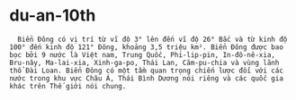 # du-an-10th
      Biển Đông có vị trí từ vĩ độ 3° lên đến vĩ độ 26° Bắc và từ kinh độ 100° đến kinh độ 121° Đông, khoảng 3,5 triệu km². Biển Đông được bao bọc bởi 9 nước là Việt nam, Trung Quốc, Phi-lip-pin, In-đô-nê-xia, Bru-nây, Ma-lai-xia, Xinh-ga-po, Thái Lan, Căm-pu-chia và vùng lãnh thổ Đài Loan. Biển Đông có một tầm quan trọng chiến lược đối với các nước trong khu vực Châu Á, Thái Bình Dương nói riêng và các quốc gia khác trên Thế giới nói chung.

